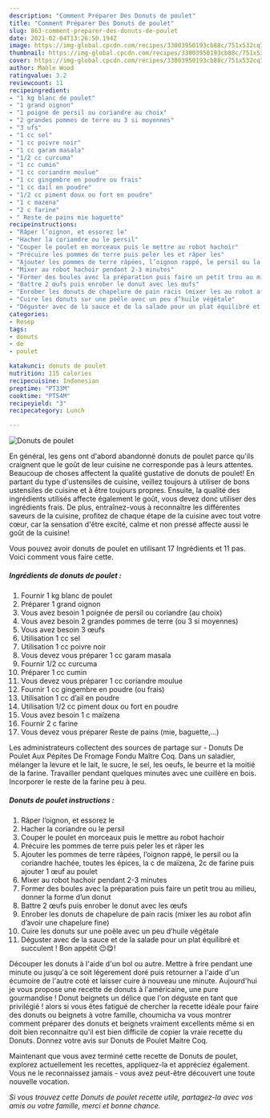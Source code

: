 ```yaml
---
description: "Comment Préparer Des Donuts de poulet"
title: "Comment Préparer Des Donuts de poulet"
slug: 863-comment-preparer-des-donuts-de-poulet
date: 2021-02-04T13:26:50.194Z
image: https://img-global.cpcdn.com/recipes/33003950193cb88c/751x532cq70/donuts-de-poulet-photo-principale-de-la-recette.jpg
thumbnail: https://img-global.cpcdn.com/recipes/33003950193cb88c/751x532cq70/donuts-de-poulet-photo-principale-de-la-recette.jpg
cover: https://img-global.cpcdn.com/recipes/33003950193cb88c/751x532cq70/donuts-de-poulet-photo-principale-de-la-recette.jpg
author: Mable Wood
ratingvalue: 3.2
reviewcount: 11
recipeingredient:
- "1 kg blanc de poulet"
- "1 grand oignon"
- "1 poigne de persil ou coriandre au choix"
- "2 grandes pommes de terre ou 3 si moyennes"
- "3 ufs"
- "1 cc sel"
- "1 cc poivre noir"
- "1 cc garam masala"
- "1/2 cc curcuma"
- "1 cc cumin"
- "1 cc coriandre moulue"
- "1 cc gingembre en poudre ou frais"
- "1 cc dail en poudre"
- "1/2 cc piment doux ou fort en poudre"
- "1 c mazena"
- "2 c farine"
- " Reste de pains mie baguette"
recipeinstructions:
- "Râper l’oignon, et essorez le"
- "Hacher la coriandre ou le persil"
- "Couper le poulet en morceaux puis le mettre au robot hachoir"
- "Précuire les pommes de terre puis peler les et râper les"
- "Ajouter les pommes de terre râpées, l’oignon rappé, le persil ou la coriandre hachée, toutes les épices, la c de maïzena, 2c de farine puis ajouter 1 œuf au poulet"
- "Mixer au robot hachoir pendant 2-3 minutes"
- "Former des boules avec la préparation puis faire un petit trou au milieu, donner la forme d’un donut"
- "Battre 2 œufs puis enrober le donut avec les œufs"
- "Enrober les donuts de chapelure de pain racis (mixer les au robot afin d’avoir une chapelure fine)"
- "Cuire les donuts sur une poêle avec un peu d’huile végétale"
- "Déguster avec de la sauce et de la salade pour un plat équilibré et succulent ! Bon appétit 😉😋!"
categories:
- Resep
tags:
- donuts
- de
- poulet

katakunci: donuts de poulet 
nutrition: 115 calories
recipecuisine: Indonesian
preptime: "PT33M"
cooktime: "PT54M"
recipeyield: "3"
recipecategory: Lunch

---
```



![Donuts de poulet](https://img-global.cpcdn.com/recipes/33003950193cb88c/751x532cq70/donuts-de-poulet-photo-principale-de-la-recette.jpg)

En général, les gens ont d'abord abandonné donuts de poulet parce qu'ils craignent que le goût de leur cuisine ne corresponde pas à leurs attentes. Beaucoup de choses affectent la qualité gustative de donuts de poulet! En partant du type d'ustensiles de cuisine, veillez toujours à utiliser de bons ustensiles de cuisine et à être toujours propres. Ensuite, la qualité des ingrédients utilisés affecte également le goût, vous devez donc utiliser des ingrédients frais. De plus, entraînez-vous à reconnaître les différentes saveurs de la cuisine, profitez de chaque étape de la cuisine avec tout votre cœur, car la sensation d'être excité, calme et non pressé affecte aussi le goût de la cuisine!

<!--inarticleads1-->

Vous pouvez avoir donuts de poulet en utilisant 17 Ingrédients et 11 pas. Voici comment vous faire cette.

##### Ingrédients de donuts de poulet :

1. Fournir 1 kg blanc de poulet
1. Préparer 1 grand oignon
1. Vous avez besoin 1 poignée de persil ou coriandre (au choix)
1. Vous avez besoin 2 grandes pommes de terre (ou 3 si moyennes)
1. Vous avez besoin 3 œufs
1. Utilisation 1 cc sel
1. Utilisation 1 cc poivre noir
1. Vous devez vous préparer 1 cc garam masala
1. Fournir 1/2 cc curcuma
1. Préparer 1 cc cumin
1. Vous devez vous préparer 1 cc coriandre moulue
1. Fournir 1 cc gingembre en poudre (ou frais)
1. Utilisation 1 cc d’ail en poudre
1. Utilisation 1/2 cc piment doux ou fort en poudre
1. Vous avez besoin 1 c maïzena
1. Fournir 2 c farine
1. Vous devez vous préparer  Reste de pains (mie, baguette,...)


Les administrateurs collectent des sources de partage sur - Donuts De Poulet Aux Pépites De Fromage Fondu Maître Coq. Dans un saladier, mélanger la levure et le lait, le sucre, le sel, les oeufs, le beurre et la moitié de la farine. Travailler pendant quelques minutes avec une cuillère en bois. Incorporer le reste de la farine peu à peu. 

<!--inarticleads2-->

##### Donuts de poulet instructions :

1. Râper l’oignon, et essorez le
1. Hacher la coriandre ou le persil
1. Couper le poulet en morceaux puis le mettre au robot hachoir
1. Précuire les pommes de terre puis peler les et râper les
1. Ajouter les pommes de terre râpées, l’oignon rappé, le persil ou la coriandre hachée, toutes les épices, la c de maïzena, 2c de farine puis ajouter 1 œuf au poulet
1. Mixer au robot hachoir pendant 2-3 minutes
1. Former des boules avec la préparation puis faire un petit trou au milieu, donner la forme d’un donut
1. Battre 2 œufs puis enrober le donut avec les œufs
1. Enrober les donuts de chapelure de pain racis (mixer les au robot afin d’avoir une chapelure fine)
1. Cuire les donuts sur une poêle avec un peu d’huile végétale
1. Déguster avec de la sauce et de la salade pour un plat équilibré et succulent ! Bon appétit 😉😋!


Découper les donuts à l&#39;aide d&#39;un bol ou autre. Mettre à frire pendant une minute ou jusqu&#39;à ce soit légerement doré puis retourner a l&#39;aide d&#39;un écumoire de l&#39;autre coté et laisser cuire à nouveau une minute. Aujourd&#39;hui je vous propose une recette de donuts à l&#39;américaine, une pure gourmandise ! Donut beignets un délice que l&#39;on déguste en tant que privilégié ! alors si vous êtes fatigué de chercher la recette idéale pour faire des donuts ou beignets à votre famille, choumicha va vous montrer comment préparer des donuts et beignets vraiment excellents même si en doit bien reconnaitre qu&#39;il est bien difficile de copier la vraie recette du Donuts. Donnez votre avis sur Donuts de Poulet Maitre Coq. 

<!--inarticleads1-->

<p>
Maintenant que vous avez terminé cette recette de Donuts de poulet, explorez actuellement les recettes, appliquez-la et appréciez également. Vous ne le reconnaissez jamais - vous avez peut-être découvert une toute nouvelle vocation.
</p>

<p>
<i>Si vous trouvez cette Donuts de poulet recette utile, partagez-la avec vos amis ou votre famille, merci et bonne chance.</i>
</p>

